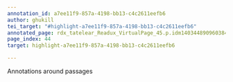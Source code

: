 ```yaml
---
annotation_id: a7ee11f9-857a-4198-bb13-c4c2611eefb6
author: ghukill
tei_target: "#highlight-a7ee11f9-857a-4198-bb13-c4c2611eefb6"
annotated_page: rdx_tatelear_Readux_VirtualPage_45.p.idm140344890960384
page_index: 44
target: highlight-a7ee11f9-857a-4198-bb13-c4c2611eefb6

---
```

Annotations around passages